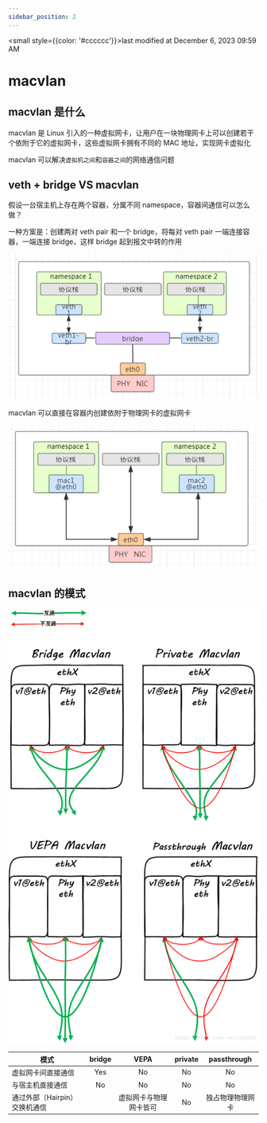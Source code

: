 ```yaml
---
sidebar_position: 2
---
```

    
<small style={{color: '#cccccc'}}>last modified at December 6, 2023 09:59 AM</small>
# macvlan

## macvlan 是什么

macvlan 是 Linux 引入的一种虚拟网卡，让用户在一块物理网卡上可以创建若干个依附于它的虚拟网卡，这些虚拟网卡拥有不同的 MAC 地址，实现网卡虚拟化

macvlan 可以解决`虚拟机之间`和`容器之间`的网络通信问题

## veth + bridge VS macvlan

假设一台宿主机上存在两个容器，分属不同 namespace，容器间通信可以怎么做？

一种方案是：创建两对 veth pair 和一个 bridge，将每对 veth pair 一端连接容器，一端连接 bridge，这样 bridge 起到报文中转的作用

![bridge](./assets/macvlan-bridge.png)

macvlan 可以直接在容器内创建依附于物理网卡的虚拟网卡

![macvlan](./assets/macvlan-network.png)

## macvlan 的模式

![macvlan-mode](./assets/macvlan-mode.png)

| 模式 | bridge | VEPA | private | passthrough |
| - | :-: | :-: | :-: | :-: |
| 虚拟网卡间直接通信 | Yes | No | No | No |
| 与宿主机直接通信 | No | No | No | No |
| 通过外部（Hairpin）交换机通信 | | 虚拟网卡与物理网卡皆可 | No | 独占物理物理网卡 |

      